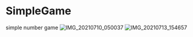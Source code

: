 # SimpleGame
simple number game
![IMG_20210710_050037](https://user-images.githubusercontent.com/84702979/125145243-2af73c80-e13e-11eb-846f-698ca4b223f0.jpg)
![IMG_20210713_154657](https://user-images.githubusercontent.com/84702979/125435850-db543593-c9d5-4614-9404-d0cf5ee86a57.jpg)
